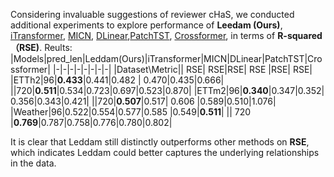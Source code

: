 Considering invaluable suggestions of reviewer cHaS, we conducted additional experiments to explore performance of **Leedam (Ours)**, [iTransformer](https://arxiv.org/abs/2310.06625), [MICN](https://openreview.net/pdf?id=zt53IDUR1U), [DLinear](https://arxiv.org/pdf/2205.13504.pdf),[PatchTST](https://arxiv.org/abs/2211.14730), [Crossformer](https://openreview.net/pdf?id=vSVLM2j9eie), in terms of **R-squared（RSE)**. 
Reults:
|Models|pred_len|Leddam(Ours)|iTransformer|MICN|DLinear|PatchTST|Crossformer|
|-|-|-|-|-|-|-|-|
|Dataset\Metric|| RSE| RSE|RSE| RSE    |RSE| RSE|
|ETTh2|96|**0.433**|0.441|0.482 | 0.470|0.435|0.666|
||720|**0.511**|0.534|0.723|0.697|0.523|0.870|
|ETTm2|96|**0.340**|0.347|0.352| 0.356|0.343|0.421|
||720|**0.507**|0.517| 0.606 |0.589|0.510|1.076|
|Weather|96|0.522|0.554|0.577|0.585   |0.549|**0.511**|
|| 720 |**0.769**|0.787|0.758|0.776|0.780|0.802|

It is clear that Leddam still distinctly outperforms other methods on **RSE**, which indicates Leddam could better captures the underlying relationships in the data.
